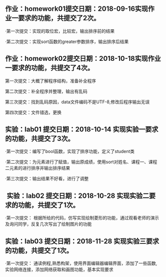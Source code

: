 作业：homework01提交日期：2018-09-16实现作业一要求的功能，共提交了2次。
----------------------------------------------------------------------
·第一次提交：实现的取位宏，比较宏，输出排序前的结果 

·第二次提交：实现sort函数的greater参数排序，输出排序后结果

作业：homework02提交日期：2018-10-18实现作业一要求的功能，共提交了4次。
-------

﻿第一次提交：大概了解程序结构，准备补全程序

﻿第二次提交：补全程序并整理，输出有乱码

﻿第三次提交：找到乱码原因，data文件编码不是UTF-8,修改后程序输出无误

﻿第四次提交：文件错选，更换

 实验：lab01 提交日期：2018-10-14 实现实验一要求的功能，共提交了3次。
 -------------------------------------------------------------------
·第一次提交：编写了bool函数，实现了排序功能，定义了student类

·第二次提交：为元素进行了赋值，输出原成绩，使用sort对姓名、课程一、课程二元素的进行排序并输出排序结果

·第三次提交：输出结果不好看，进行了调整

﻿ 实验：lab02 提交日期：2018-10-28 实现实验二要求的功能，共提交了1次。
 -----------
·第一次提交： 根据所给的代码，仿写实现绘制菱形的功能，通过观看老师的演示及询问同学，反复几次写出了绘制图片的功能

实验：lab03 提交日期：2018-11-28 实现实验三要求的功能，共提交了1次。
---------------------------
·第一次提交： 通读例程,熟悉构架，使用界面编辑器编辑界面，添加了一些函数,实验网络连接，添加网络获取和画图功能，基本实现要求
